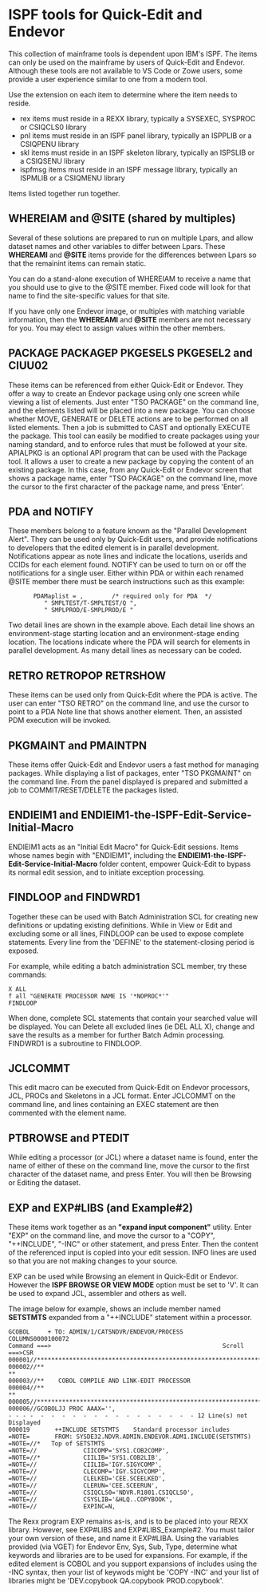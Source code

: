 # ISPF tools for Quick-Edit and Endevor

This collection of mainframe tools is dependent upon IBM's ISPF. The items can only be used on the mainframe by users of Quick-Edit and Endevor. Although these tools are not available to  VS Code or Zowe users, some provide a user experience similar to one from a modern tool.

Use the extension on each item to determine where the item needs to reside.

- rex items must reside in a REXX library, typically a SYSEXEC, SYSPROC or CSIQCLS0 library
- pnl items must reside in an ISPF panel library, typically an ISPPLIB or a CSIQPENU library
- skl items must reside in an ISPF skeleton library, typically an ISPSLIB or a CSIQSENU library
- ispfmsg items must reside in an ISPF message library, typically an ISPMLIB or a CSIQMENU library

Items listed together run together.
## WHEREIAM and @SITE (shared by multiples) ## 

Several of these solutions are prepared to run on multiple Lpars, and allow dataset names and other variables to differ between Lpars. These **WHEREAMI** and **@SITE** items provide for the differences between Lpars so that the remainint items can remain static. 

You can do a stand-alone execution of WHEREIAM to receive a name that you should use to give to the @SITE member. Fixed code will look for that name to find the site-specific values for that site. 

If you have only one Endevor image, or multiples with matching variable information, then the **WHEREAMI** and **@SITE**  members are not necessary for you. You may elect to assign values within the other members.

## PACKAGE PACKAGEP PKGESELS PKGESEL2 and CIUU02

These items can be referenced from either Quick-Edit or Endevor. They offer a way to create an Endevor package using only one screen while viewing a list of elements. Just  enter "TSO PACKAGE" on the command line, and the elements listed will be placed into a new package. You can choose whether MOVE, GENERATE or DELETE actions are to be performed on all listed elements. Then a job is submitted to CAST and optionally EXECUTE the package. This tool can easily be modified to create packages using your naming standard, and to enforce rules that must be followed at your site. 
APIALPKG is an optional API program that can be used with the Package tool. It allows a user to create a new package by copying the content of an existing package. In this case, from any Quick-Edit or Endevor screen that shows a package name, enter "TSO PACKAGE" on the command line, move the cursor to the first character of the package name, and press 'Enter'. 

## PDA and NOTIFY

These members belong to a feature known as the "Parallel Development Alert". They can be used only by Quick-Edit users, and provide notifications to developers that the edited element is in parallel development. Notifications appear as note lines and indicate the locations, userids and CCIDs for each element found.  NOTIFY can be used to turn on or off the notifications for a single user. Either within PDA or within each renamed @SITE member there must be search instructions such as this example:

           PDAMaplist = ,        /* required only for PDA  */
              " SMPLTEST/T-SMPLTEST/Q ",
              " SMPLPROD/E-SMPLPROD/E "         

Two detail lines are shown in the example above. Each detail line shows an environment-stage starting location and an environment-stage ending location. The locations indicate where the PDA will search for elements in parallel development. As many detail lines as necessary can be coded.

## RETRO RETROPOP RETRSHOW

These items can be used only from Quick-Edit where the PDA is active. The user can enter "TSO RETRO" on the command line, and use the cursor to point to a PDA Note line that shows another element. Then, an assisted PDM execution will be invoked.

## PKGMAINT and PMAINTPN

These items offer Quick-Edit and Endevor users a fast method for managing packages. While displaying a list of packages, enter "TSO PKGMAINT" on the command line. From the panel displayed is prepared and submitted a job to COMMIT/RESET/DELETE the packages listed.

## ENDIEIM1 and ENDIEIM1-the-ISPF-Edit-Service-Initial-Macro

ENDIEIM1 acts as an "Initial Edit Macro" for Quick-Edit sessions. Items whose names begin with "ENDIEIM1", including the **ENDIEIM1-the-ISPF-Edit-Service-Initial-Macro** folder content, empower Quick-Edit to bypass its normal edit session, and to initiate exception processing.

## FINDLOOP and FINDWRD1

Together these can be used with Batch Administration SCL for creating new definitions or updating existing definitions. While in View or Edit and excluding some or all lines, FINDLOOP can be used to expose complete statements. Every line from the 'DEFINE' to the statement-closing period is exposed.

For example, while editing a batch administration SCL member, try these commands:
~~~
X ALL
f all "GENERATE PROCESSOR NAME IS '*NOPROC*'"
FINDLOOP
~~~

When done, complete SCL statements that contain your searched value will be displayed. You can Delete all excluded lines (ie DEL ALL X), change and save the results as a member for further Batch Admin processing.
FINDWRD1 is a subroutine to FINDLOOP.

## JCLCOMMT

This edit macro can be executed from Quick-Edit on Endevor processors, JCL, PROCs and Skeletons in a JCL format. Enter JCLCOMMT on the command line, and lines containing an EXEC statement are then commented with the element name.

## PTBROWSE and PTEDIT

While editing a processor (or JCL) where a dataset name is found, enter the name of either of these on the command line, move the cursor to the first character of the dataset name, and press Enter. You will then be Browsing or Editing the dataset.

## EXP and EXP#LIBS (and Example#2) 

These items work together as an **"expand input component"** utility. Enter "EXP" on the command line, and move the cursor to a "COPY", "++INCLUDE", "-INC" or other statement, and press Enter. Then the content of the referenced input is copied into your edit session. INFO lines are used so that you are not making changes to your source.

EXP can  be used while Browsing an element in Quick-Edit or Endevor. However the **ISPF BROWSE OR VIEW MODE** option must be set to 'V'. It can be used to expand JCL, assembler and others as well.

The image below for example, shows an include member named **SETSTMTS** expanded from a "++INCLUDE" statement within a processor.

~~~
GCOBOL     + TO: ADMIN/1/CATSNDVR/ENDEVOR/PROCESS       COLUMNS0000100072
Command ===>                                                Scroll ===>CSR 
000001//*******************************************************************   
000002//**                                                               **   
000003//**    COBOL COMPILE AND LINK-EDIT PROCESSOR                           
000004//**                                                               **   
000005//*******************************************************************   
000006//GCOBOLJJ PROC AAAX='',                                                
- - - -  -  -  -  -  -  -  -  -  -  -  -  -  -  -  - 12 Line(s) not Displayed 
000019       ++INCLUDE SETSTMTS    Standard processor includes                
=NOTE=       FROM: SYSDE32.NDVR.ADMIN.ENDEVOR.ADM1.INCLUDE(SETSTMTS)          
=NOTE=//*   Top of SETSTMTS                                                   
=NOTE=//             CIICOMP='SYS1.COB2COMP',                                 
=NOTE=//*            CIILIB='SYS1.COB2LIB',                                   
=NOTE=//             CIILIB='IGY.SIGYCOMP',                                   
=NOTE=//             CLECOMP='IGY.SIGYCOMP',                                  
=NOTE=//             CLELKED='CEE.SCEELKED',                                  
=NOTE=//             CLERUN='CEE.SCEERUN',                                    
=NOTE=//             CSIQCLS0='NDVR.R1801.CSIQCLS0',                 
=NOTE=//             CSYSLIB='&HLQ..COPYBOOK',                                
=NOTE=//             EXPINC=N,                                                
~~~

The Rexx program EXP remains as-is, and is to be placed into your REXX library. However, see EXP#LIBS and EXP#LIBS_Example#2. You must tailor your own version of these, and name it EXP#LIBA. Using the variables provided (via VGET) for Endevor Env, Sys, Sub, Type, determine what keywords and libraries are to be used for expansions. For example, if the edited element is COBOL and you support expansions of includes using the -INC syntax, then your list of keywods might be 'COPY -INC' and your list of libraries might be 'DEV.copybook QA.copybook PROD.copybook'.